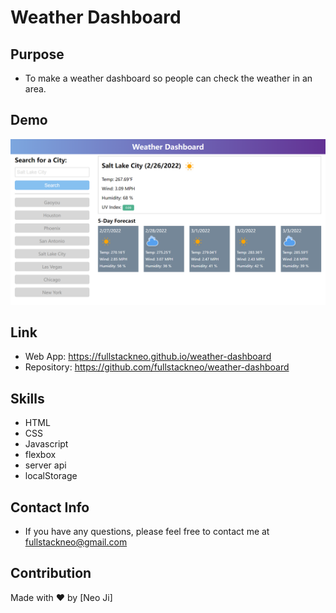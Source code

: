 # Weather Dashboard

## Purpose

- To make a weather dashboard so people can check the weather in an area.

## Demo

![image](https://github.com/fullstackneo/weather-dashboard/blob/main/assets/screenshots/screenshot.png)

## Link

- Web App: https://fullstackneo.github.io/weather-dashboard
- Repository: https://github.com/fullstackneo/weather-dashboard

## Skills

- HTML
- CSS
- Javascript
- flexbox
- server api
- localStorage

## Contact Info

- If you have any questions, please feel free to contact me at fullstackneo@gmail.com

## Contribution

Made with ❤️ by [Neo Ji]
